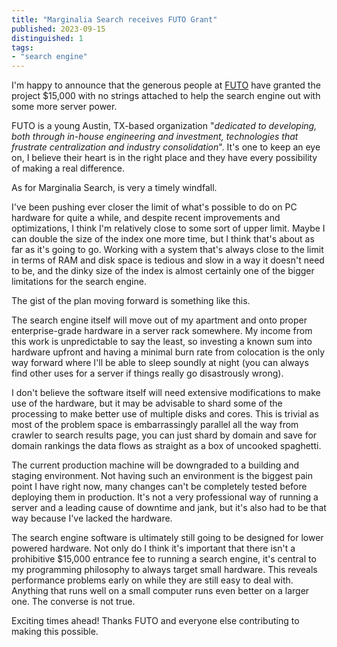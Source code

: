 ```yaml
---
title: "Marginalia Search receives FUTO Grant"
published: 2023-09-15
distinguished: 1
tags: 
- "search engine"
---
```


I'm happy to announce that the generous people at [FUTO](https://futo.org/) have granted the project $15,000 with no strings attached to help the search engine out with some more server power.  

FUTO is a young Austin, TX-based organization "*dedicated to developing, both through in-house engineering and investment, technologies that frustrate centralization and industry consolidation*".  It's one to keep an eye on, I believe their heart is in the right place and they have every possibility of making a real difference. 

As for Marginalia Search, is very a timely windfall. 

I've been pushing ever closer the limit of what's possible to do on PC hardware for quite a while, and despite recent improvements and optimizations, I think I'm relatively close to some sort of upper limit.  Maybe I can double the size of the index one more time, but I think that's about as far as it's going to go.  Working with a system that's always close to the limit in terms of RAM and disk space is tedious and slow in a way it doesn't need to be, and the dinky size of the index is almost certainly one of the bigger limitations for the search engine.

The gist of the plan moving forward is something like this.

The search engine itself will move out of my apartment and onto proper enterprise-grade hardware in a server rack somewhere.  My income from this work is unpredictable to say the least, so investing a known sum into hardware upfront and having a minimal burn rate from colocation is the only way forward where I'll be able to sleep soundly at night (you can always find other uses for a server if things really go disastrously wrong).

I don't believe the software itself will need extensive modifications to make use of the hardware, but it may be advisable to shard some of the processing to make better use of multiple disks and cores.  This is trivial as most of the problem space is embarrassingly parallel all the way from crawler to search results page, you can just shard by domain and save for domain rankings the data flows as straight as a box of uncooked spaghetti.

The current production machine will be downgraded to a building and staging environment.  Not having such an environment is the biggest pain point I have right now, many changes can't be completely tested before deploying them in production.  It's not a very professional way of running a server and a leading cause of downtime and jank, but it's also had to be that way because I've lacked the hardware.

The search engine software is ultimately still going to be designed for lower powered hardware.  Not only do I think it's important that there isn't a prohibitive $15,000 entrance fee to running a search engine, it's central to my programming philosophy to always target small hardware.  This reveals performance problems early on while they are still easy to deal with.  Anything that runs well on a small computer runs even better on a larger one.  The converse is not true.

Exciting times ahead!  Thanks FUTO and everyone else contributing to making this possible.
